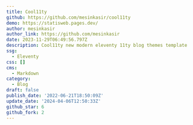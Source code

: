 ```yaml
---
title: Cool11ty
github: https://github.com/mesinkasir/cool11ty
demo: https://statisweb.pages.dev/
author: mesinkasir
author_link: https://github.com/mesinkasir
date: 2023-11-29T06:49:56.797Z
description: Cool11ty new modern eleventy 11ty blog themes template
ssg:
  - Eleventy
css: []
cms:
  - Markdown
category:
  - Blog
draft: false
publish_date: '2022-06-21T18:50:09Z'
update_date: '2024-04-06T12:50:33Z'
github_star: 6
github_fork: 2
---
```

